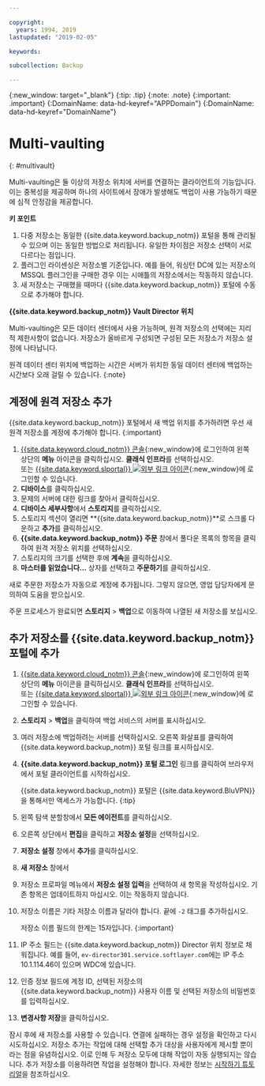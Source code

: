 ```yaml
---

copyright:
  years: 1994, 2019
lastupdated: "2019-02-05"

keywords:

subcollection: Backup

---
```

{:new_window: target="_blank"}
{:tip: .tip}
{:note: .note}
{:important: .important}
{:DomainName: data-hd-keyref="APPDomain"}
{:DomainName: data-hd-keyref="DomainName"}

# Multi-vaulting
{: #multivault}

Multi-vaulting은 둘 이상의 저장소 위치에 서버를 연결하는 클라이언트의 기능입니다. 이는 중복성을 제공하며 하나의 사이트에서 장애가 발생해도 백업이 사용 가능하기 때문에 심적 안정감을 제공합니다.

**키 포인트**

1. 다중 저장소는 동일한 {{site.data.keyword.backup_notm}} 포털을 통해 관리될 수 있으며 이는 동일한 방법으로 처리됩니다. 유일한 차이점은 저장소 선택이 서로 다르다는 점입니다.
2. 플러그인 라이센싱은 저장소별 기준입니다. 예를 들어, 워싱턴 DC에 있는 저장소의 MSSQL 플러그인을 구매한 경우 이는 시애틀의 저장소에서는 작동하지 않습니다.
3. 새 저장소는 구매했을 때마다 {{site.data.keyword.backup_notm}} 포털에 수동으로 추가해야 합니다.



**{{site.data.keyword.backup_notm}} Vault Director 위치**

Multi-vaulting은 모든 데이터 센터에서 사용 가능하며, 원격 저장소의 선택에는 지리적 제한사항이 없습니다. 저장소가 올바르게 구성되면 구성된 모든 저장소가 저장소 설정에 나타납니다.

원격 데이터 센터 위치에 백업하는 시간은 서버가 위치한 동일 데이터 센터에 백업하는 시간보다 오래 걸릴 수 있습니다.
{:note}

## 계정에 원격 저장소 추가

{{site.data.keyword.backup_notm}} 포털에서 새 백업 위치를 추가하려면 우선 새 원격 저장소를 계정에 추가해야 합니다.
{:important}

1. [{{site.data.keyword.cloud_notm}} 콘솔](https://{DomainName}){:new_window}에 로그인하여 왼쪽 상단의 **메뉴** 아이콘을 클릭하십시오. **클래식 인프라**를 선택하십시오.<br/>
또는 [{{site.data.keyword.slportal}} ![외부 링크 아이콘](../../icons/launch-glyph.svg "외부 링크 아이콘")](https://control.softlayer.com/){:new_window}에 로그인할 수 있습니다.
2. **디바이스**를 클릭하십시오.
3. 문제의 서버에 대한 링크를 찾아서 클릭하십시오.
4. **디바이스 세부사항**에서 **스토리지**를 클릭하십시오.
5. 스토리지 섹션이 열리면 **{{site.data.keyword.backup_notm}}**로 스크롤 다운하고 **추가**를 클릭하십시오.
6. **{{site.data.keyword.backup_notm}} 주문** 창에서 풀다운 목록의 항목을 클릭하여 원격 저장소 위치를 선택하십시오.
7. 스토리지의 크기를 선택한 후에 **계속**을 클릭하십시오.
8. **마스터를 읽었습니다...** 상자를 선택하고 **주문하기**를 클릭하십시오.

새로 주문한 저장소가 자동으로 계정에 추가됩니다. 그렇지 않으면, 영업 담당자에게 문의하여 도움을 받으십시오.

주문 프로세스가 완료되면 **스토리지** > **백업**으로 이동하여 나열된 새 저장소를 보십시오.

## 추가 저장소를 {{site.data.keyword.backup_notm}} 포털에 추가

1. [{{site.data.keyword.cloud_notm}} 콘솔](https://{DomainName}){:new_window}에 로그인하여 왼쪽 상단의 **메뉴** 아이콘을 클릭하십시오. **클래식 인프라**를 선택하십시오.<br/>
또는 [{{site.data.keyword.slportal}} ![외부 링크 아이콘](../../icons/launch-glyph.svg "외부 링크 아이콘")](https://control.softlayer.com/){:new_window}에 로그인할 수 있습니다.
2. **스토리지** > **백업**을 클릭하여 백업 서비스의 서버를 표시하십시오.
3. 여러 저장소에 백업하려는 서버를 선택하십시오. 오른쪽 화살표를 클릭하여 {{site.data.keyword.backup_notm}} 포털 링크를 표시하십시오.
4. **{{site.data.keyword.backup_notm}} 포털 로그인** 링크를 클릭하여 브라우저에서 포털 클라이언트를 시작하십시오.

   {{site.data.keyword.backup_notm}} 포털은 {{site.data.keyword.BluVPN}}을 통해서만 액세스가 가능합니다.
   {:tip}
5. 왼쪽 탐색 분할창에서 **모든 에이전트**를 클릭하십시오.
6. 오른쪽 상단에서 **편집**을 클릭하고 **저장소 설정**을 선택하십시오.
7. **저장소 설정** 창에서 **추가**를 클릭하십시오.
8. **새 저장소** 창에서
  1. 저장소 프로파일 메뉴에서 **저장소 설정 입력**을 선택하여 새 항목을 작성하십시오. 기존 항목은 업데이트하지 마십시오. 이는 작동하지 않습니다.
  2. 저장소 이름은 기타 저장소 이름과 달라야 합니다. 끝에 `-2` 태그를 추가하십시오. <br/>

     저장소 이름 필드의 한계는 15자입니다.
     {:important}
  3. IP 주소 필드는 {{site.data.keyword.backup_notm}} Director 위치 정보로 채워집니다. 예를 들어, `ev-director301.service.softlayer.com`에는 IP 주소 10.1.114.46이 있으며 WDC에 있습니다.
  4. 인증 정보 필드에 계정 ID, 선택된 저장소의 {{site.data.keyword.backup_notm}} 사용자 이름 및 선택된 저장소의 비밀번호를 입력하십시오.
  5. **변경사항 저장**을 클릭하십시오.

잠시 후에 새 저장소를 사용할 수 있습니다. 연결에 실패하는 경우 설정을 확인하고 다시 시도하십시오. 저장소 추가는 작업에 대해 선택할 추가 대상을 사용자에게 제시할 뿐이라는 점을 유념하십시오. 이로 인해 두 저장소 모두에 대해 작업이 자동 실행되지는 않습니다. 추가 저장소를 이용하려면 작업을 설정해야 합니다. 자세한 정보는 [시작하기 튜토리얼](/docs/infrastructure/Backup?topic=Backup-getting-started#getting-started)을 참조하십시오.
